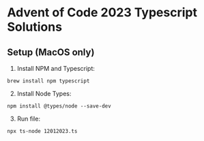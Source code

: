 # Advent of Code 2023 Typescript Solutions

## Setup (MacOS only)
1. Install NPM and Typescript:
```
brew install npm typescript
```
2. Install Node Types:
```
npm install @types/node --save-dev
```
3. Run file:
```
npx ts-node 12012023.ts
```
